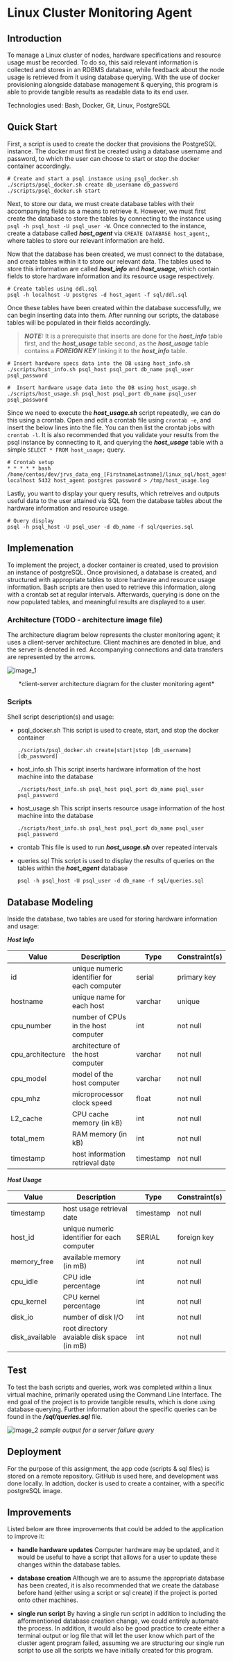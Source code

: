 # Linux Cluster Monitoring Agent

## Introduction

To manage a Linux cluster of nodes, hardware specifications and resource usage must be recorded. To do so, this said relevant information is collected and stores in an RDBMS database, while feedback about the node usage is retrieved from it using database querying. With the use of docker provisioning alongside database management & querying, this program is able to provide tangible results as readable data to its end user.

Technologies used: Bash, Docker, Git, Linux, PostgreSQL

## Quick Start
 First, a script is used to create the docker that provisions the PostgreSQL instance. The docker must first be created using a database username and password, to which the user can choose to start or stop the docker container accordingly.
```
# Create and start a psql instance using psql_docker.sh
./scripts/psql_docker.sh create db_username db_password
./scripts/psql_docker.sh start
```

Next, to store our data, we must create database tables with their accompanying fields as a means to retrieve it. However, we must first create the database to store the tables by connecting to the instance using `psql -h psql_host -U psql_user -W`. Once connected to the instance, create a database called ***host_agent*** via `CREATE DATABASE host_agent;`, where tables to store our relevant information are held.

Now that the database has been created, we must connect to the database, and create tables within it to store our relevant data. The tables used to store this information are called ***host_info*** and ***host_usage***, which contain fields to store hardware information and its resource usage respectively.
```
# Create tables using ddl.sql
psql -h localhost -U postgres -d host_agent -f sql/ddl.sql
```

Once these tables have been created within the database successfully, we can begin inserting data into them. After running our scripts, the database tables will be populated in their fields accordingly.
> **_NOTE:_** It is a prerequisite that inserts are done for the ***host_info*** table first, and the ***host_usage*** table second, as the ***host_usage*** table contains a ***FOREIGN KEY*** linking it to the ***host_info*** table.

```
# Insert hardware specs data into the DB using host_info.sh
./scripts/host_info.sh psql_host psql_port db_name psql_user psql_password

#  Insert hardware usage data into the DB using host_usage.sh
./scripts/host_usage.sh psql_host psql_port db_name psql_user psql_password
```

Since we need to execute the ***host_usage.sh*** script repeatedly, we can do this using a crontab. Open and edit a crontab file using `crontab -e`, and insert the below lines into the file. You can then list the crontab jobs with  `crontab -l`. It is also recommended that you validate your results from the psql instance by connecting to it, and querying the ***host_usage*** table with a simple  `SELECT * FROM host_usage;` query.
```
# Crontab setup
* * * * * bash /home/centos/dev/jrvs_data_eng_[FirstnameLastname]/linux_sql/host_agent/scripts/host_usage.sh localhost 5432 host_agent postgres password > /tmp/host_usage.log
```

Lastly, you want to display your query results, which retreives and outputs useful data to the user attained via SQL from the database tables about the hardware information and resource usage.
```
# Query display
psql -h psql_host -U psql_user -d db_name -f sql/queries.sql
```

## Implemenation
To implement the project, a docker container is created, used to provision an instance of postgreSQL. Once provisioned, a database is created, and structured with appropriate tables to store hardware and resource usage information. Bash scripts are then used to retrieve this information, along with a crontab set at regular intervals. Afterwards, querying is done on the now populated tables, and meaningful results are displayed to a user.

### Architecture (TODO - architecture image file)
The architecture diagram below represents the cluster monitoring agent; it uses a client-server architecture. Client machines are denoted in blue, and the server is denoted in red. Accompanying connections and data transfers are represented by the arrows.

![image_1](./assets/client_server_diagram.drawio.png)
<p align="center">
    *client-server architecture diagram for the cluster monitoring agent*
</p>

### Scripts
Shell script description(s) and usage:

- psql_docker.sh
   This script is used to create, start, and stop the docker container
    ```
    ./scripts/psql_docker.sh create|start|stop [db_username] [db_password]
    ```
- host_info.sh
    This script inserts hardware information of the host machine into the database
    ```
    ./scripts/host_info.sh psql_host psql_port db_name psql_user psql_password
    ```
- host_usage.sh
    This script inserts resource usage information of the host machine into the database
    ```
    ./scripts/host_info.sh psql_host psql_port db_name psql_user psql_password
    ```
- crontab
  This file is used to run ***host_usage.sh*** over repeated intervals

- queries.sql
    This script is used to display the results of queries on the tables within the ***host_agent*** database
    ```
    psql -h psql_host -U psql_user -d db_name -f sql/queries.sql
    ```
## Database Modeling
Inside the database, two tables are used for storing hardware information and usage:

***Host Info***

| Value       | Description |  Type       | Constraint(s) |
| ----------- | ----------- | ----------- | ------------- |
| id | unique numeric identifier for each computer |  serial | primary key|
| hostname  | unique name for each host       | varchar | unique |
| cpu_number | number of CPUs in the host computer | int | not null |
| cpu_architecture | architecture of the host computer | varchar | not null |
| cpu_model | model of the host computer | varchar | not null |
| cpu_mhz | microprocessor clock speed | float | not null |
| L2_cache | CPU cache memory (in kB) | int | not null |
| total_mem | RAM memory (in kB) | int | not null |
| timestamp | host information retrieval date | timestamp | not null |

***Host Usage***

| Value       | Description |  Type       | Constraint(s) |
| ----------- | ----------- | ----------- | ------------- |
| timestamp | host usage retrieval date | timestamp | not null |
| host_id | unique numeric identifier for each computer | SERIAL | foreign key |
| memory_free | available memory (in mB) | int | not null |
| cpu_idle | CPU idle percentage | int | not null |
| cpu_kernel | CPU kernel percentage | int | not null |
| disk_io | number of disk I/O | int | not null |
| disk_available | root directory avaiable disk space (in mB) | int | not null |

## Test 
To test the bash scripts and queries, work was completed within a linux virtual machine, primarily operated using the Command Line Interface. The end goal of the project is to provide tangible results, which is done using database querying. Further information about the specific queries can be found in the ***/sql/queries.sql*** file. 

![image_2](./assets/sampleOutput.PNG)
*sample output for a server failure query*

## Deployment
For the purpose of this assignment, the app code (scripts & sql files) is stored on a remote repository. GitHub is used here, and development was done locally. In addtion, docker is used to create a container, with a specific postgreSQL image.

## Improvements
Listed below are three improvements that could be added to the application to improve it:
- **handle hardware updates**
Computer hardware may be updated, and it would be useful to have a script that allows for a user to update these changes within the database tables.

- **database creation**
Although we are to assume the appropriate database has been created, it is also recommended that we create the database before hand (either using a script or sql create) if the project is ported onto other machines. 

- **single run script**
By having a single run script in addition to including the afformentioned database creation change, we could entirely automate the process. In addition, it would also be good practice to create either a terminal output or log file that will let the user know which part of the cluster agent program failed, assuming we are structuring our single run script to use all the scripts we have initially created for this program.
